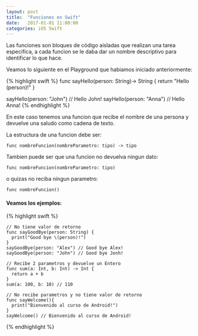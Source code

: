 ```yaml
---
layout: post
title:  "Funciones en Swift"
date:   2017-01-01 11:00:00
categories: iOS Swift
---
```



Las funciones son bloques de código aisladas que realizan una tarea especifica, a cada funcion se le daba dar un nombre descriptivo para identificar lo que hace.

Veamos lo siguiente en el Playground que habiamos iniciado anteriormente:

{% highlight swift %}
  func sayHello(person: String)-> String {
    return "Hello \(person)!"
  }

  sayHello(person: "John") // Hello John!
  sayHello(person: "Anna") // Hello Anna!
{% endhighlight %}

En este caso tenemos una funcion que recibe el nombre de una persona y devuelve una saludo como cadena de texto.

La estructura de una funcion debe ser:

`func nombreFuncion(nombreParametro: tipo) -> tipo`

Tambien puede ser que una funcion no devuelva ningun dato:

`func nombreFuncion(nombreParametro: tipo)`

o quizas no reciba ningun parametro:

`func nombreFuncion()`

#### Veamos los ejemplos:

{% highlight swift %}

    // No tiene valor de retorno
    func sayGoodBye(person: String) {
      print("Good bye \(person)!")
    }
    sayGoodBye(person: "Alex") // Good bye Alex!
    sayGoodBye(person: "John") // Good bye Jonh!

    // Recibe 2 parametros y devuelve un Entero
    func sum(a: Int, b: Int) -> Int {
      return a + b
    }
    sum(a: 100, b: 10) // 110

    // No recibe parametros y no tiene valor de retorno
    func sayWelcome(){
      print("Bienvenido al curso de Android!")
    }
    sayWelcome() // Bienvenido al curso de Android!

{% endhighlight %}
